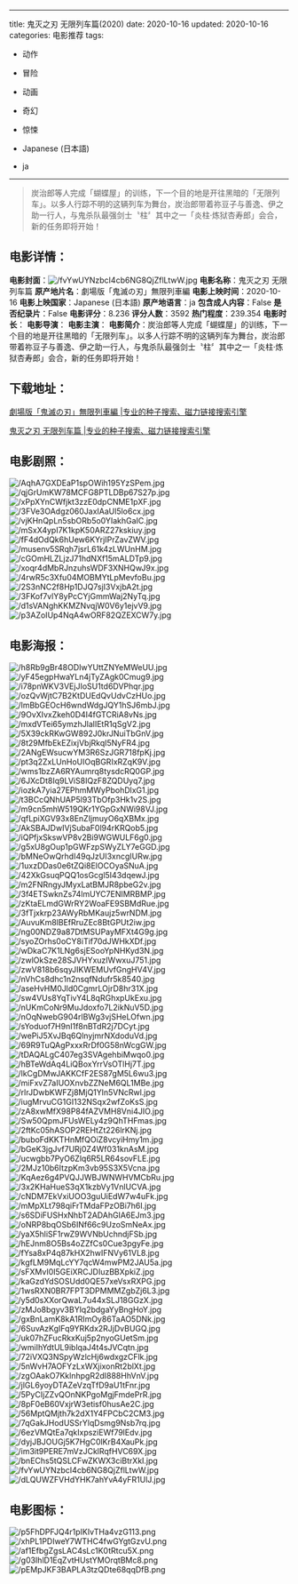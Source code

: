 
---
title: 鬼灭之刃 无限列车篇(2020)
date: 2020-10-16
updated: 2020-10-16
categories: 电影推荐
tags:
- 动作
- 冒险
- 动画
- 奇幻
- 惊悚

- Japanese (日本語)
- ja
---


> 炭治郎等人完成「蝴蝶屋」的训练，下一个目的地是开往黑暗的「无限列车」。以多人行踪不明的这辆列车为舞台，炭治郎带着祢豆子与善逸、伊之助一行人，与鬼杀队最强剑士〝柱〞其中之一「炎柱‧炼狱杏寿郎」会合，新的任务即将开始！

## **电影详情**：

**电影封面**：<img src="https://image.tmdb.org/t/p/w200/fvYwUYNzbcI4cb6NG8QjZflLtwW.jpg" alt="/fvYwUYNzbcI4cb6NG8QjZflLtwW.jpg" title="/fvYwUYNzbcI4cb6NG8QjZflLtwW.jpg">
**电影名称**：鬼灭之刃 无限列车篇
**原产地片名**：劇場版「鬼滅の刃」無限列車編
**电影上映时间**：2020-10-16
**电影上映国家**：Japanese (日本語)
**原产地语言**：ja
**包含成人内容**：False
**是否纪录片**：False
**电影评分**：8.236
**评分人数**：3592
**热门程度**：239.354
**电影时长**：
**电影导演**：
**电影主演**：
**电影简介**：炭治郎等人完成「蝴蝶屋」的训练，下一个目的地是开往黑暗的「无限列车」。以多人行踪不明的这辆列车为舞台，炭治郎带着祢豆子与善逸、伊之助一行人，与鬼杀队最强剑士〝柱〞其中之一「炎柱‧炼狱杏寿郎」会合，新的任务即将开始！

## **下载地址**：
[劇場版「鬼滅の刃」無限列車編 |专业的种子搜索、磁力链接搜索引擎](https://movie.amd794.com:2083/?search=%E5%8A%87%E5%A0%B4%E7%89%88%E3%80%8C%E9%AC%BC%E6%BB%85%E3%81%AE%E5%88%83%E3%80%8D%E7%84%A1%E9%99%90%E5%88%97%E8%BB%8A%E7%B7%A8&ordering=&mode=match_phrase&page_size=10&page=1)

[鬼灭之刃 无限列车篇 |专业的种子搜索、磁力链接搜索引擎](https://movie.amd794.com:2083/?search=%E9%AC%BC%E7%81%AD%E4%B9%8B%E5%88%83%20%E6%97%A0%E9%99%90%E5%88%97%E8%BD%A6%E7%AF%87&ordering=&mode=match_phrase&page_size=10&page=1)
 

## **电影剧照**：
<img src="https://image.tmdb.org/t/p/original/AqhA7GXDEaP1spOWih195YzSPem.jpg" alt="/AqhA7GXDEaP1spOWih195YzSPem.jpg" title="/AqhA7GXDEaP1spOWih195YzSPem.jpg"><img src="https://image.tmdb.org/t/p/original/qjGrUmKW78MCFG8PTLDBp67S27p.jpg" alt="/qjGrUmKW78MCFG8PTLDBp67S27p.jpg" title="/qjGrUmKW78MCFG8PTLDBp67S27p.jpg"><img src="https://image.tmdb.org/t/p/original/xPpXYnCWfjkt3zzE0dpCNME1pXF.jpg" alt="/xPpXYnCWfjkt3zzE0dpCNME1pXF.jpg" title="/xPpXYnCWfjkt3zzE0dpCNME1pXF.jpg"><img src="https://image.tmdb.org/t/p/original/3FVe3OAdgz060JaxIAaUl5lo6cx.jpg" alt="/3FVe3OAdgz060JaxIAaUl5lo6cx.jpg" title="/3FVe3OAdgz060JaxIAaUl5lo6cx.jpg"><img src="https://image.tmdb.org/t/p/original/vjKHnQpLn5sbORb5o0YIakhGaIC.jpg" alt="/vjKHnQpLn5sbORb5o0YIakhGaIC.jpg" title="/vjKHnQpLn5sbORb5o0YIakhGaIC.jpg"><img src="https://image.tmdb.org/t/p/original/mSxX4ypI7K1kpK50ARZ27kskiuy.jpg" alt="/mSxX4ypI7K1kpK50ARZ27kskiuy.jpg" title="/mSxX4ypI7K1kpK50ARZ27kskiuy.jpg"><img src="https://image.tmdb.org/t/p/original/fF4dOdQk6hUew6KYrjIPrZavZWV.jpg" alt="/fF4dOdQk6hUew6KYrjIPrZavZWV.jpg" title="/fF4dOdQk6hUew6KYrjIPrZavZWV.jpg"><img src="https://image.tmdb.org/t/p/original/musenv5SRqh7jsrL61k4zLWUnHM.jpg" alt="/musenv5SRqh7jsrL61k4zLWUnHM.jpg" title="/musenv5SRqh7jsrL61k4zLWUnHM.jpg"><img src="https://image.tmdb.org/t/p/original/cGOmHLZLjzJ71hdNXf15mALDTp9.jpg" alt="/cGOmHLZLjzJ71hdNXf15mALDTp9.jpg" title="/cGOmHLZLjzJ71hdNXf15mALDTp9.jpg"><img src="https://image.tmdb.org/t/p/original/xoqr4dMbRJnzuhsWDF3XNHQwJ9x.jpg" alt="/xoqr4dMbRJnzuhsWDF3XNHQwJ9x.jpg" title="/xoqr4dMbRJnzuhsWDF3XNHQwJ9x.jpg"><img src="https://image.tmdb.org/t/p/original/4rwR5c3Xfu04MOBMYtLpMevfoBu.jpg" alt="/4rwR5c3Xfu04MOBMYtLpMevfoBu.jpg" title="/4rwR5c3Xfu04MOBMYtLpMevfoBu.jpg"><img src="https://image.tmdb.org/t/p/original/2S3nNC2f8Hp1DJQ7sjI3VxjbA2t.jpg" alt="/2S3nNC2f8Hp1DJQ7sjI3VxjbA2t.jpg" title="/2S3nNC2f8Hp1DJQ7sjI3VxjbA2t.jpg"><img src="https://image.tmdb.org/t/p/original/3FKof7vlY8yPcCYjGmmWaj2NyTq.jpg" alt="/3FKof7vlY8yPcCYjGmmWaj2NyTq.jpg" title="/3FKof7vlY8yPcCYjGmmWaj2NyTq.jpg"><img src="https://image.tmdb.org/t/p/original/d1sVANghKKMZNvqjW0V6y1ejvV9.jpg" alt="/d1sVANghKKMZNvqjW0V6y1ejvV9.jpg" title="/d1sVANghKKMZNvqjW0V6y1ejvV9.jpg"><img src="https://image.tmdb.org/t/p/original/p3AZoIUp4NqA4wORF82QZEXCW7y.jpg" alt="/p3AZoIUp4NqA4wORF82QZEXCW7y.jpg" title="/p3AZoIUp4NqA4wORF82QZEXCW7y.jpg">

## **电影海报**：
<img src="https://image.tmdb.org/t/p/original/h8Rb9gBr48ODIwYUttZNYeMWeUU.jpg" alt="/h8Rb9gBr48ODIwYUttZNYeMWeUU.jpg" title="/h8Rb9gBr48ODIwYUttZNYeMWeUU.jpg"><img src="https://image.tmdb.org/t/p/original/yF45egpHwaYLn4jTyZAgk0Cmug9.jpg" alt="/yF45egpHwaYLn4jTyZAgk0Cmug9.jpg" title="/yF45egpHwaYLn4jTyZAgk0Cmug9.jpg"><img src="https://image.tmdb.org/t/p/original/i78pnWKV3VEjJIoSU1td6DVPhqr.jpg" alt="/i78pnWKV3VEjJIoSU1td6DVPhqr.jpg" title="/i78pnWKV3VEjJIoSU1td6DVPhqr.jpg"><img src="https://image.tmdb.org/t/p/original/ozQvWjtC7B2KtDUEdQvUdvCzHUo.jpg" alt="/ozQvWjtC7B2KtDUEdQvUdvCzHUo.jpg" title="/ozQvWjtC7B2KtDUEdQvUdvCzHUo.jpg"><img src="https://image.tmdb.org/t/p/original/lmBbGEOcH6wndWdgJQY1hSJ6mbJ.jpg" alt="/lmBbGEOcH6wndWdgJQY1hSJ6mbJ.jpg" title="/lmBbGEOcH6wndWdgJQY1hSJ6mbJ.jpg"><img src="https://image.tmdb.org/t/p/original/9OvXIvxZkeh0D4I4fGTCRiA8vNs.jpg" alt="/9OvXIvxZkeh0D4I4fGTCRiA8vNs.jpg" title="/9OvXIvxZkeh0D4I4fGTCRiA8vNs.jpg"><img src="https://image.tmdb.org/t/p/original/mxdVTei65ymzhJlalIEtR1qSgV2.jpg" alt="/mxdVTei65ymzhJlalIEtR1qSgV2.jpg" title="/mxdVTei65ymzhJlalIEtR1qSgV2.jpg"><img src="https://image.tmdb.org/t/p/original/5X39ckRKwGW892J0krJNuiTbGnV.jpg" alt="/5X39ckRKwGW892J0krJNuiTbGnV.jpg" title="/5X39ckRKwGW892J0krJNuiTbGnV.jpg"><img src="https://image.tmdb.org/t/p/original/8t29MfbEkEZixjVbjRkqI5NyFR4.jpg" alt="/8t29MfbEkEZixjVbjRkqI5NyFR4.jpg" title="/8t29MfbEkEZixjVbjRkqI5NyFR4.jpg"><img src="https://image.tmdb.org/t/p/original/2ANgEWsucwYM3R6SzJGR718fpKj.jpg" alt="/2ANgEWsucwYM3R6SzJGR718fpKj.jpg" title="/2ANgEWsucwYM3R6SzJGR718fpKj.jpg"><img src="https://image.tmdb.org/t/p/original/pt3q2ZxLUnHoUIOqBGRIxRZqK9V.jpg" alt="/pt3q2ZxLUnHoUIOqBGRIxRZqK9V.jpg" title="/pt3q2ZxLUnHoUIOqBGRIxRZqK9V.jpg"><img src="https://image.tmdb.org/t/p/original/wms1bzZA6RYAumrq8tysdcRQ0GP.jpg" alt="/wms1bzZA6RYAumrq8tysdcRQ0GP.jpg" title="/wms1bzZA6RYAumrq8tysdcRQ0GP.jpg"><img src="https://image.tmdb.org/t/p/original/6JXcDt8Iq9LViS8IQzF8ZQDUyq7.jpg" alt="/6JXcDt8Iq9LViS8IQzF8ZQDUyq7.jpg" title="/6JXcDt8Iq9LViS8IQzF8ZQDUyq7.jpg"><img src="https://image.tmdb.org/t/p/original/iozkA7yia27EPhmMWyPbohDlxG1.jpg" alt="/iozkA7yia27EPhmMWyPbohDlxG1.jpg" title="/iozkA7yia27EPhmMWyPbohDlxG1.jpg"><img src="https://image.tmdb.org/t/p/original/t3BCcQNhUAP5l93TbOfp3Hk1v2S.jpg" alt="/t3BCcQNhUAP5l93TbOfp3Hk1v2S.jpg" title="/t3BCcQNhUAP5l93TbOfp3Hk1v2S.jpg"><img src="https://image.tmdb.org/t/p/original/m9cn5mhW519QKr1YGpGxNWi98VJ.jpg" alt="/m9cn5mhW519QKr1YGpGxNWi98VJ.jpg" title="/m9cn5mhW519QKr1YGpGxNWi98VJ.jpg"><img src="https://image.tmdb.org/t/p/original/qfLpiXGV93x8EnZIjmuyO6qXBMx.jpg" alt="/qfLpiXGV93x8EnZIjmuyO6qXBMx.jpg" title="/qfLpiXGV93x8EnZIjmuyO6qXBMx.jpg"><img src="https://image.tmdb.org/t/p/original/AkSBAJDwIVjSubaF0l94rKRQob5.jpg" alt="/AkSBAJDwIVjSubaF0l94rKRQob5.jpg" title="/AkSBAJDwIVjSubaF0l94rKRQob5.jpg"><img src="https://image.tmdb.org/t/p/original/iQPfjxSkswVP8v2Bi9WGWULF6g0.jpg" alt="/iQPfjxSkswVP8v2Bi9WGWULF6g0.jpg" title="/iQPfjxSkswVP8v2Bi9WGWULF6g0.jpg"><img src="https://image.tmdb.org/t/p/original/g5xU8gOup1pGWFzpSWyZLY7eGGD.jpg" alt="/g5xU8gOup1pGWFzpSWyZLY7eGGD.jpg" title="/g5xU8gOup1pGWFzpSWyZLY7eGGD.jpg"><img src="https://image.tmdb.org/t/p/original/bMNeOwQrhdI49qJzUI3xncgIURw.jpg" alt="/bMNeOwQrhdI49qJzUI3xncgIURw.jpg" title="/bMNeOwQrhdI49qJzUI3xncgIURw.jpg"><img src="https://image.tmdb.org/t/p/original/1uxzDDas0e6tZQi8ElOCOyaSNuA.jpg" alt="/1uxzDDas0e6tZQi8ElOCOyaSNuA.jpg" title="/1uxzDDas0e6tZQi8ElOCOyaSNuA.jpg"><img src="https://image.tmdb.org/t/p/original/42XkGsuqPQQ1osGcgl5I43dqewJ.jpg" alt="/42XkGsuqPQQ1osGcgl5I43dqewJ.jpg" title="/42XkGsuqPQQ1osGcgl5I43dqewJ.jpg"><img src="https://image.tmdb.org/t/p/original/m2FNRngyJMyxLatBMJR8pbeG2v.jpg" alt="/m2FNRngyJMyxLatBMJR8pbeG2v.jpg" title="/m2FNRngyJMyxLatBMJR8pbeG2v.jpg"><img src="https://image.tmdb.org/t/p/original/3f4ETSwknZs74lmUYC7ENIMRBMP.jpg" alt="/3f4ETSwknZs74lmUYC7ENIMRBMP.jpg" title="/3f4ETSwknZs74lmUYC7ENIMRBMP.jpg"><img src="https://image.tmdb.org/t/p/original/zKtaELmdGWrRY2WoaFE9SBMdRue.jpg" alt="/zKtaELmdGWrRY2WoaFE9SBMdRue.jpg" title="/zKtaELmdGWrRY2WoaFE9SBMdRue.jpg"><img src="https://image.tmdb.org/t/p/original/3fTjxkrp23AWyRbMKaujz5wrNDM.jpg" alt="/3fTjxkrp23AWyRbMKaujz5wrNDM.jpg" title="/3fTjxkrp23AWyRbMKaujz5wrNDM.jpg"><img src="https://image.tmdb.org/t/p/original/AuvuKm8lBEfRruZEc8BtGPUt2iw.jpg" alt="/AuvuKm8lBEfRruZEc8BtGPUt2iw.jpg" title="/AuvuKm8lBEfRruZEc8BtGPUt2iw.jpg"><img src="https://image.tmdb.org/t/p/original/ng00NDZ9a87DtMSUPayMFXt4G9g.jpg" alt="/ng00NDZ9a87DtMSUPayMFXt4G9g.jpg" title="/ng00NDZ9a87DtMSUPayMFXt4G9g.jpg"><img src="https://image.tmdb.org/t/p/original/syoZOrhs0oCY8iTif70dJWHkXDf.jpg" alt="/syoZOrhs0oCY8iTif70dJWHkXDf.jpg" title="/syoZOrhs0oCY8iTif70dJWHkXDf.jpg"><img src="https://image.tmdb.org/t/p/original/wDkaC7K1LNg6sjESooYpNHKyd3N.jpg" alt="/wDkaC7K1LNg6sjESooYpNHKyd3N.jpg" title="/wDkaC7K1LNg6sjESooYpNHKyd3N.jpg"><img src="https://image.tmdb.org/t/p/original/zwlOkSze28SJVHYxuzIWwxuJ751.jpg" alt="/zwlOkSze28SJVHYxuzIWwxuJ751.jpg" title="/zwlOkSze28SJVHYxuzIWwxuJ751.jpg"><img src="https://image.tmdb.org/t/p/original/zwV818b6sqyJIKWEMUvfGngHV4V.jpg" alt="/zwV818b6sqyJIKWEMUvfGngHV4V.jpg" title="/zwV818b6sqyJIKWEMUvfGngHV4V.jpg"><img src="https://image.tmdb.org/t/p/original/nVhCs8dhc1n2nsqfNdufr5k8540.jpg" alt="/nVhCs8dhc1n2nsqfNdufr5k8540.jpg" title="/nVhCs8dhc1n2nsqfNdufr5k8540.jpg"><img src="https://image.tmdb.org/t/p/original/aseHvHM0Jld0CgmrLOjrD8hr31X.jpg" alt="/aseHvHM0Jld0CgmrLOjrD8hr31X.jpg" title="/aseHvHM0Jld0CgmrLOjrD8hr31X.jpg"><img src="https://image.tmdb.org/t/p/original/sw4VUs8YqTivY4L8qRGhxpUkExu.jpg" alt="/sw4VUs8YqTivY4L8qRGhxpUkExu.jpg" title="/sw4VUs8YqTivY4L8qRGhxpUkExu.jpg"><img src="https://image.tmdb.org/t/p/original/nUKmCoNr9MuJdoxfo7L2ikNuV5D.jpg" alt="/nUKmCoNr9MuJdoxfo7L2ikNuV5D.jpg" title="/nUKmCoNr9MuJdoxfo7L2ikNuV5D.jpg"><img src="https://image.tmdb.org/t/p/original/nOqNwebG904rlBWg3vjSHeLOfwn.jpg" alt="/nOqNwebG904rlBWg3vjSHeLOfwn.jpg" title="/nOqNwebG904rlBWg3vjSHeLOfwn.jpg"><img src="https://image.tmdb.org/t/p/original/sYoduof7H9nI1f8nBTdR2j7DCyt.jpg" alt="/sYoduof7H9nI1f8nBTdR2j7DCyt.jpg" title="/sYoduof7H9nI1f8nBTdR2j7DCyt.jpg"><img src="https://image.tmdb.org/t/p/original/wePiJ5XvJBq6QlnyjmrNXdoduVd.jpg" alt="/wePiJ5XvJBq6QlnyjmrNXdoduVd.jpg" title="/wePiJ5XvJBq6QlnyjmrNXdoduVd.jpg"><img src="https://image.tmdb.org/t/p/original/69R9TuQAgPxxxRrDf0G58nWcgGW.jpg" alt="/69R9TuQAgPxxxRrDf0G58nWcgGW.jpg" title="/69R9TuQAgPxxxRrDf0G58nWcgGW.jpg"><img src="https://image.tmdb.org/t/p/original/tDAQALgC407eg3SVAgehbiMwqo0.jpg" alt="/tDAQALgC407eg3SVAgehbiMwqo0.jpg" title="/tDAQALgC407eg3SVAgehbiMwqo0.jpg"><img src="https://image.tmdb.org/t/p/original/hBTeWdAq4LiQBoxYrrVsOTlHj7T.jpg" alt="/hBTeWdAq4LiQBoxYrrVsOTlHj7T.jpg" title="/hBTeWdAq4LiQBoxYrrVsOTlHj7T.jpg"><img src="https://image.tmdb.org/t/p/original/lkCgDMwJAKKCfF2ES87gM5L6wu3.jpg" alt="/lkCgDMwJAKKCfF2ES87gM5L6wu3.jpg" title="/lkCgDMwJAKKCfF2ES87gM5L6wu3.jpg"><img src="https://image.tmdb.org/t/p/original/miFxvZ7aIUOXnvbZZNeM6QL1MBe.jpg" alt="/miFxvZ7aIUOXnvbZZNeM6QL1MBe.jpg" title="/miFxvZ7aIUOXnvbZZNeM6QL1MBe.jpg"><img src="https://image.tmdb.org/t/p/original/rlrJDwbKWFZj8MjQ1Yln5VNcRwl.jpg" alt="/rlrJDwbKWFZj8MjQ1Yln5VNcRwl.jpg" title="/rlrJDwbKWFZj8MjQ1Yln5VNcRwl.jpg"><img src="https://image.tmdb.org/t/p/original/iugMrvuCG1GI132NSqx2wfZoKsS.jpg" alt="/iugMrvuCG1GI132NSqx2wfZoKsS.jpg" title="/iugMrvuCG1GI132NSqx2wfZoKsS.jpg"><img src="https://image.tmdb.org/t/p/original/zA8xwMfX98P84fAZVMH8Vni4JIO.jpg" alt="/zA8xwMfX98P84fAZVMH8Vni4JIO.jpg" title="/zA8xwMfX98P84fAZVMH8Vni4JIO.jpg"><img src="https://image.tmdb.org/t/p/original/Sw50QpmJFUsWELy4z9QhTHFmas.jpg" alt="/Sw50QpmJFUsWELy4z9QhTHFmas.jpg" title="/Sw50QpmJFUsWELy4z9QhTHFmas.jpg"><img src="https://image.tmdb.org/t/p/original/2ftKc05hASOP2REHtZt226lrKNj.jpg" alt="/2ftKc05hASOP2REHtZt226lrKNj.jpg" title="/2ftKc05hASOP2REHtZt226lrKNj.jpg"><img src="https://image.tmdb.org/t/p/original/buboFdKKTHnMfQOiZ8vcyiHmy1m.jpg" alt="/buboFdKKTHnMfQOiZ8vcyiHmy1m.jpg" title="/buboFdKKTHnMfQOiZ8vcyiHmy1m.jpg"><img src="https://image.tmdb.org/t/p/original/bGeK3jgJvf7URj0Z4Wf031knAsM.jpg" alt="/bGeK3jgJvf7URj0Z4Wf031knAsM.jpg" title="/bGeK3jgJvf7URj0Z4Wf031knAsM.jpg"><img src="https://image.tmdb.org/t/p/original/ucwgbb7PyO6Zlq6R5LR64sovFLE.jpg" alt="/ucwgbb7PyO6Zlq6R5LR64sovFLE.jpg" title="/ucwgbb7PyO6Zlq6R5LR64sovFLE.jpg"><img src="https://image.tmdb.org/t/p/original/2MJz10b6ItzpKm3vb95S3X5Vcna.jpg" alt="/2MJz10b6ItzpKm3vb95S3X5Vcna.jpg" title="/2MJz10b6ItzpKm3vb95S3X5Vcna.jpg"><img src="https://image.tmdb.org/t/p/original/KqAez6g4PVQJJWBJWNWHVMCbRu.jpg" alt="/KqAez6g4PVQJJWBJWNWHVMCbRu.jpg" title="/KqAez6g4PVQJJWBJWNWHVMCbRu.jpg"><img src="https://image.tmdb.org/t/p/original/3x2KHaHueS3qX1kzbVy1VnlUCVA.jpg" alt="/3x2KHaHueS3qX1kzbVy1VnlUCVA.jpg" title="/3x2KHaHueS3qX1kzbVy1VnlUCVA.jpg"><img src="https://image.tmdb.org/t/p/original/cNDM7EkVxiUOO3guUiEdW7w4uFk.jpg" alt="/cNDM7EkVxiUOO3guUiEdW7w4uFk.jpg" title="/cNDM7EkVxiUOO3guUiEdW7w4uFk.jpg"><img src="https://image.tmdb.org/t/p/original/mMpXLt798qiFrTMdaFPzOBi7h6I.jpg" alt="/mMpXLt798qiFrTMdaFPzOBi7h6I.jpg" title="/mMpXLt798qiFrTMdaFPzOBi7h6I.jpg"><img src="https://image.tmdb.org/t/p/original/s6SDiFUSHxNhbT2ADAhGIA6EJm3.jpg" alt="/s6SDiFUSHxNhbT2ADAhGIA6EJm3.jpg" title="/s6SDiFUSHxNhbT2ADAhGIA6EJm3.jpg"><img src="https://image.tmdb.org/t/p/original/oNRP8bqOSb6INf66c9UzoSmNeAx.jpg" alt="/oNRP8bqOSb6INf66c9UzoSmNeAx.jpg" title="/oNRP8bqOSb6INf66c9UzoSmNeAx.jpg"><img src="https://image.tmdb.org/t/p/original/yaX5hliSF1rwZ9WVNbUchndjFSb.jpg" alt="/yaX5hliSF1rwZ9WVNbUchndjFSb.jpg" title="/yaX5hliSF1rwZ9WVNbUchndjFSb.jpg"><img src="https://image.tmdb.org/t/p/original/hEJnm8O5Bs4oZZfCs0Cue3pgyFe.jpg" alt="/hEJnm8O5Bs4oZZfCs0Cue3pgyFe.jpg" title="/hEJnm8O5Bs4oZZfCs0Cue3pgyFe.jpg"><img src="https://image.tmdb.org/t/p/original/fYsa8xP4q87kHX2hwIFNVy61VL8.jpg" alt="/fYsa8xP4q87kHX2hwIFNVy61VL8.jpg" title="/fYsa8xP4q87kHX2hwIFNVy61VL8.jpg"><img src="https://image.tmdb.org/t/p/original/kgfLM9MqLcYY7qcW4mwPM2JAU5a.jpg" alt="/kgfLM9MqLcYY7qcW4mwPM2JAU5a.jpg" title="/kgfLM9MqLcYY7qcW4mwPM2JAU5a.jpg"><img src="https://image.tmdb.org/t/p/original/sFXMvI0I5GEiXRCJDIuzBBXpkiZ.jpg" alt="/sFXMvI0I5GEiXRCJDIuzBBXpkiZ.jpg" title="/sFXMvI0I5GEiXRCJDIuzBBXpkiZ.jpg"><img src="https://image.tmdb.org/t/p/original/kaGzdYdSOSUdd0QE57xeVsxRXPG.jpg" alt="/kaGzdYdSOSUdd0QE57xeVsxRXPG.jpg" title="/kaGzdYdSOSUdd0QE57xeVsxRXPG.jpg"><img src="https://image.tmdb.org/t/p/original/1wsRXN0BR7FPT3DPMMMZgbZj6L3.jpg" alt="/1wsRXN0BR7FPT3DPMMMZgbZj6L3.jpg" title="/1wsRXN0BR7FPT3DPMMMZgbZj6L3.jpg"><img src="https://image.tmdb.org/t/p/original/y5d0sXXorQwaL7u44xSLJ18GGzX.jpg" alt="/y5d0sXXorQwaL7u44xSLJ18GGzX.jpg" title="/y5d0sXXorQwaL7u44xSLJ18GGzX.jpg"><img src="https://image.tmdb.org/t/p/original/zMJo8bgyv3BYlq2bdgaYyBngHoY.jpg" alt="/zMJo8bgyv3BYlq2bdgaYyBngHoY.jpg" title="/zMJo8bgyv3BYlq2bdgaYyBngHoY.jpg"><img src="https://image.tmdb.org/t/p/original/gxBnLamK8kA1RImOy86TaAO5DNk.jpg" alt="/gxBnLamK8kA1RImOy86TaAO5DNk.jpg" title="/gxBnLamK8kA1RImOy86TaAO5DNk.jpg"><img src="https://image.tmdb.org/t/p/original/6SuvAzKgIFq9YRKdx2RJjDvBUGQ.jpg" alt="/6SuvAzKgIFq9YRKdx2RJjDvBUGQ.jpg" title="/6SuvAzKgIFq9YRKdx2RJjDvBUGQ.jpg"><img src="https://image.tmdb.org/t/p/original/uk07hZFucRkxKuj5p2nyoGUetSm.jpg" alt="/uk07hZFucRkxKuj5p2nyoGUetSm.jpg" title="/uk07hZFucRkxKuj5p2nyoGUetSm.jpg"><img src="https://image.tmdb.org/t/p/original/wmiIhYdtUL9iblqaJ4t4sJVCqtn.jpg" alt="/wmiIhYdtUL9iblqaJ4t4sJVCqtn.jpg" title="/wmiIhYdtUL9iblqaJ4t4sJVCqtn.jpg"><img src="https://image.tmdb.org/t/p/original/72iVXQ3NSpyWzlcHj6wdxgzCFlk.jpg" alt="/72iVXQ3NSpyWzlcHj6wdxgzCFlk.jpg" title="/72iVXQ3NSpyWzlcHj6wdxgzCFlk.jpg"><img src="https://image.tmdb.org/t/p/original/5nWvH7AOFYzLxWXjixonRt2blXt.jpg" alt="/5nWvH7AOFYzLxWXjixonRt2blXt.jpg" title="/5nWvH7AOFYzLxWXjixonRt2blXt.jpg"><img src="https://image.tmdb.org/t/p/original/zgOAakO7KklnhpgR2dI888HhVnV.jpg" alt="/zgOAakO7KklnhpgR2dI888HhVnV.jpg" title="/zgOAakO7KklnhpgR2dI888HhVnV.jpg"><img src="https://image.tmdb.org/t/p/original/jlGL6yoyDTAZeVzqTfD9aU1tFnr.jpg" alt="/jlGL6yoyDTAZeVzqTfD9aU1tFnr.jpg" title="/jlGL6yoyDTAZeVzqTfD9aU1tFnr.jpg"><img src="https://image.tmdb.org/t/p/original/5PyCIjZZvQOnNKPgoMgjFmdePrR.jpg" alt="/5PyCIjZZvQOnNKPgoMgjFmdePrR.jpg" title="/5PyCIjZZvQOnNKPgoMgjFmdePrR.jpg"><img src="https://image.tmdb.org/t/p/original/8pF0eB60VxjrW3etisf0husAe2C.jpg" alt="/8pF0eB60VxjrW3etisf0husAe2C.jpg" title="/8pF0eB60VxjrW3etisf0husAe2C.jpg"><img src="https://image.tmdb.org/t/p/original/56MptQMjth7k2dX1Y4FPCbC2CM3.jpg" alt="/56MptQMjth7k2dX1Y4FPCbC2CM3.jpg" title="/56MptQMjth7k2dX1Y4FPCbC2CM3.jpg"><img src="https://image.tmdb.org/t/p/original/7qGakJHodUSSrYlqDsmg9Nsb7rq.jpg" alt="/7qGakJHodUSSrYlqDsmg9Nsb7rq.jpg" title="/7qGakJHodUSSrYlqDsmg9Nsb7rq.jpg"><img src="https://image.tmdb.org/t/p/original/6ezVMQtEa7qkIxpsziEWf79lEdv.jpg" alt="/6ezVMQtEa7qkIxpsziEWf79lEdv.jpg" title="/6ezVMQtEa7qkIxpsziEWf79lEdv.jpg"><img src="https://image.tmdb.org/t/p/original/dyjJBJOUGj5K7HgC0lKrB4XauPk.jpg" alt="/dyjJBJOUGj5K7HgC0lKrB4XauPk.jpg" title="/dyjJBJOUGj5K7HgC0lKrB4XauPk.jpg"><img src="https://image.tmdb.org/t/p/original/im3it9PERE7mVzJCklRqfHVC69X.jpg" alt="/im3it9PERE7mVzJCklRqfHVC69X.jpg" title="/im3it9PERE7mVzJCklRqfHVC69X.jpg"><img src="https://image.tmdb.org/t/p/original/bnEChs5tQSLCFwZKWX3ciBtrXkI.jpg" alt="/bnEChs5tQSLCFwZKWX3ciBtrXkI.jpg" title="/bnEChs5tQSLCFwZKWX3ciBtrXkI.jpg"><img src="https://image.tmdb.org/t/p/original/fvYwUYNzbcI4cb6NG8QjZflLtwW.jpg" alt="/fvYwUYNzbcI4cb6NG8QjZflLtwW.jpg" title="/fvYwUYNzbcI4cb6NG8QjZflLtwW.jpg"><img src="https://image.tmdb.org/t/p/original/dLQUWZFVHdYHK7ahYvA4yFR1UlJ.jpg" alt="/dLQUWZFVHdYHK7ahYvA4yFR1UlJ.jpg" title="/dLQUWZFVHdYHK7ahYvA4yFR1UlJ.jpg">

## **电影图标**：
<img src="https://image.tmdb.org/t/p/original/p5FhDPFJQ4r1pIKIvTHa4vzG113.png" alt="/p5FhDPFJQ4r1pIKIvTHa4vzG113.png" title="/p5FhDPFJQ4r1pIKIvTHa4vzG113.png"><img src="https://image.tmdb.org/t/p/original/xhPL1PDIweY7WTHC4fwGYgtGzvU.png" alt="/xhPL1PDIweY7WTHC4fwGYgtGzvU.png" title="/xhPL1PDIweY7WTHC4fwGYgtGzvU.png"><img src="https://image.tmdb.org/t/p/original/af1EfbgZgsLAC4sLc1K0tRtcu5X.png" alt="/af1EfbgZgsLAC4sLc1K0tRtcu5X.png" title="/af1EfbgZgsLAC4sLc1K0tRtcu5X.png"><img src="https://image.tmdb.org/t/p/original/g03IhlD1EqZvtHUstYMOrqtBMc8.png" alt="/g03IhlD1EqZvtHUstYMOrqtBMc8.png" title="/g03IhlD1EqZvtHUstYMOrqtBMc8.png"><img src="https://image.tmdb.org/t/p/original/pEMpJKF3BAPLA3tzQDte68qqDfB.png" alt="/pEMpJKF3BAPLA3tzQDte68qqDfB.png" title="/pEMpJKF3BAPLA3tzQDte68qqDfB.png">
